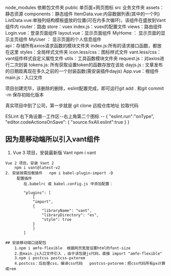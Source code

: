 node_modules  依赖包文件夹
public  单页面+网页图标
src 业务文件夹
    assets：静态资源
    components：静态组件
        ItemData.vue:内容数据列表(其中的一个列)
        ListData.vue:单独列结构模板盛放的位置(可在内多次循环)，该组件在盛放到Vant组件内
    router：路由
    store：vuex
        index.js：vuex的配置文件
    views：路由组件
        Login.vue：登录页面组件
        layout.vue：显示页面组件
            MyHome ： 显示页面的显示主页组件
            MyUser ： 显示页面的个人信息组件    
    api：存储所有axios请求函数的模块文件夹
        index.js:所有的请求接口函数，都放在这里
    styles：全局样式文件夹
        icon.less/css：图标样式文件
        vant.less/css：vant组件样式自定义属性文件
    utils：工具函数模块文件夹
        request.js：对axios进行二次封装
        tokens.js: 所有获取设置token的函数存放在该处
        dayjs.js : 文章发布的日期距离现在多久之前的一个封装函数(需安装插件dayjs)
    App.vue：根组件
    main.js：入口文件


项目创建完毕，该删除的删除，eslint配置完成，即可运行git add . 和git commit -m 保存初始化版本

真实项目中到了公司，第一步就是 git clone 远程仓库地址 拉取代码

ESLint 右下角设置--工作区--右上角第二个图标 --
{
  "eslint.run":"onType",
  "editor.codeActionsOnSave": {
    "source.fixAll.eslint":true 
  }
}


 ## 因为是移动端所以引入vant组件
   1.  Vue 3 项目，安装最新版 Vant
        npm i vant

    Vue 2 项目，安装 Vant 2
        npm i vant@latest-v2
    2. 安装按需加载插件   npm i babel-plugin-import -D
         配置插件
            在.babelrc 或 babel.config.js 中添加配置：

            "plugins": [
                [
                "import",
                {
                    "libraryName": "vant",
                    "libraryDirectory": "es",
                    "style": true
                }
                ]
            ]

    ## 安装移动端口适配包 
        1.npm i amfe-flexible  根据网页宽度设置html的font-size
        2.去main.js入口文件引入 ，由于该包是js代码，直接 import "amfe-flexible"
        3.npm i postcss postcss-pxtorem
        4.postcss：后处理css，编译css代码   postcss-pxtorem：把css代码所有px计算成rem
    